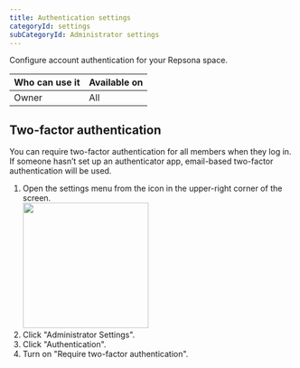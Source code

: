 ```yaml
---
title: Authentication settings
categoryId: settings
subCategoryId: Administrator settings
---
```


Configure account authentication for your Repsona space.

| Who can use it | Available on |
|---|---|
| Owner | All |

## Two-factor authentication

You can require two-factor authentication for all members when they log in. If someone hasn’t set up an authenticator app, email-based two-factor authentication will be used.

1. Open the settings menu from the icon in the upper-right corner of the screen.<br><img src="/images/help/menu-button.png" width="222">
2. Click "Administrator Settings".
3. Click "Authentication".
4. Turn on "Require two-factor authentication".